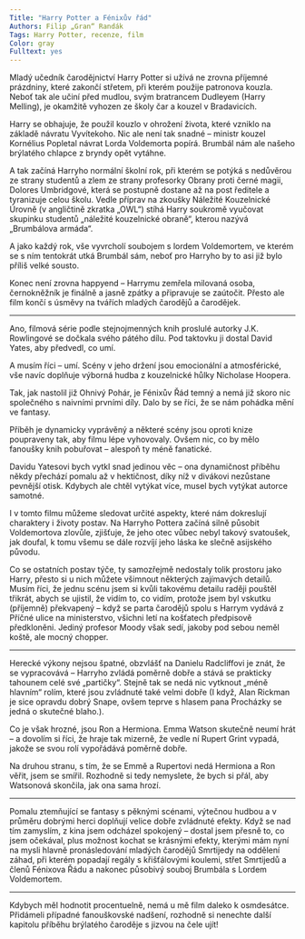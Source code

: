 ```yaml
---
Title: "Harry Potter a Fénixův řád"
Authors: Filip „Gran“ Randák
Tags: Harry Potter, recenze, film
Color: gray
Fulltext: yes
---
```

Mladý učedník čarodějnictví Harry Potter si užívá ne zrovna příjemné prázdniny, které zakončí střetem, při kterém použije patronova kouzla. Neboť tak ale učiní před mudlou, svým bratrancem Dudleyem (Harry Melling), je okamžitě vyhozen ze školy čar a kouzel v Bradavicích. 

Harry se obhajuje, že použil kouzlo v ohrožení života, které vzniklo na základě návratu Vyvítekoho. Nic ale není tak snadné – ministr kouzel Kornélius Popletal návrat Lorda Voldemorta popírá. Brumbál nám ale našeho brýlatého chlapce z bryndy opět vytáhne. 

A tak začíná Harryho normální školní rok, při kterém se potýká s nedůvěrou ze strany studentů a zlem ze strany profesorky Obrany proti černé magii, Dolores Umbridgové, která se postupně dostane až na post ředitele a tyranizuje celou školu. Vedle příprav na zkoušky Náležité Kouzelnické Úrovně (v angličtině zkratka „OWL“) stíhá Harry soukromě vyučovat skupinku studentů „náležité kouzelnické obraně“, kterou nazývá „Brumbálova armáda“. 

A jako každý rok, vše vyvrcholí soubojem s lordem Voldemortem, ve kterém se s ním tentokrát utká Brumbál sám, neboť pro Harryho by to asi již bylo příliš velké sousto. 

Konec není zrovna happyend – Harrymu zemřela milovaná osoba, černokněžník je finálně a jasně zpátky a připravuje se zaútočit. Přesto ale film končí s úsměvy na tvářích mladých čarodějů a čarodějek. 

---

Ano, filmová série podle stejnojmenných knih proslulé autorky J.K. Rowlingové se dočkala svého pátého dílu. Pod taktovku ji dostal David Yates, aby předvedl, co umí. 

A musím říci – umí. Scény v jeho držení jsou emocionální a atmosférické, vše navíc doplňuje výborná hudba z kouzelnické hůlky Nicholase Hoopera. 

Tak, jak nastolil již Ohnivý Pohár, je Fénixův Řád temný a nemá již skoro nic společného s naivními prvními díly. Dalo by se říci, že se nám pohádka mění ve fantasy. 

Příběh je dynamicky vyprávěný a některé scény jsou oproti knize poupraveny tak, aby filmu lépe vyhovovaly. Ovšem nic, co by mělo fanoušky knih pobuřovat – alespoň ty méně fanatické. 

Davidu Yatesovi bych vytkl snad jedinou věc – ona dynamičnost příběhu někdy přechází pomalu až v hektičnost, díky níž v divákovi nezůstane pevnější otisk. Kdybych ale chtěl vytýkat více, musel bych vytýkat autorce samotné. 

I v tomto filmu můžeme sledovat určité aspekty, které nám dokreslují charaktery i životy postav. Na Harryho Pottera začíná silně působit Voldemortova zlovůle, zjišťuje, že jeho otec vůbec nebyl takový svatoušek, jak doufal, k tomu všemu se dále rozvíjí jeho láska ke slečně asijského původu. 

Co se ostatních postav týče, ty samozřejmě nedostaly tolik prostoru jako Harry, přesto si u nich můžete všimnout některých zajímavých detailů. Musím říci, že jednu scénu jsem si kvůli takovému detailu raději pouštěl třikrát, abych se ujistil, že vidím to, co vidím, protože jsem byl vskutku (příjemně) překvapený – když se parta čarodějů spolu s Harrym vydává z Příčné ulice na ministerstvo, všichni letí na košťatech předpisově předkloněni. Jediný profesor Moody však sedí, jakoby pod sebou neměl koště, ale mocný chopper. 

---

Herecké výkony nejsou špatné, obzvlášť na Danielu Radcliffovi je znát, že se vypracovává – Harryho zvládá poměrně dobře a stává se prakticky tahounem celé své „partičky“. Stejně tak se nedá nic vytknout „méně hlavním“ rolím, které jsou zvládnuté také velmi dobře (I když, Alan Rickman je sice opravdu dobrý Snape, ovšem teprve s hlasem pana Procházky se jedná o skutečné blaho.). 

Co je však hrozné, jsou Ron a Hermiona. Emma Watson skutečně neumí hrát – a dovolím si říci, že hraje tak mizerně, že vedle ní Rupert Grint vypadá, jakože se svou rolí vypořádává poměrně dobře. 

Na druhou stranu, s tím, že se Emmě a Rupertovi nedá Hermiona a Ron věřit, jsem se smířil. Rozhodně si tedy nemyslete, že bych si přál, aby Watsonová skončila, jak ona sama hrozí. 

---

Pomalu ztemňující se fantasy s pěknými scénami, výtečnou hudbou a v průměru dobrými herci doplňují velice dobře zvládnuté efekty. Když se nad tím zamyslím, z kina jsem odcházel spokojený – dostal jsem přesně to, co jsem očekával, plus možnost kochat se krásnými efekty, kterými mám nyní na mysli hlavně pronásledování mladých čarodějů Smrtijedy na oddělení záhad, při kterém popadají regály s křišťálovými koulemi, střet Smrtijedů a členů Fénixova Řádu a nakonec působivý souboj Brumbála s Lordem Voldemortem. 

---

Kdybych měl hodnotit procentuelně, nemá u mě film daleko k osmdesátce. Přidámeli případné fanouškovské nadšení, rozhodně si nenechte další kapitolu příběhu brýlatého čaroděje s jizvou na čele ujít!